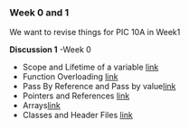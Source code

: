 ### Week  0 and 1
We want to revise things for PIC 10A in Week1        

**Discussion 1** -Week 0
- Scope and Lifetime of a variable [link](https://github.com/nikunjsanghai/Intermediate_Programming_Cplusplus/blob/main/Week1/Scope_and_Lifetime_Variables.md)
- Function Overloading [link](https://github.com/nikunjsanghai/Intermediate_Programming_Cplusplus/blob/main/Week1/Function_overloading.md)
- Pass By Reference and Pass by value[link](https://github.com/nikunjsanghai/Introduction_to_Programming_Cplusplus/blob/main/Week5/pass_by_value_vs_pass_by_reference.md)
-  Pointers and References [link](https://github.com/nikunjsanghai/Intermediate_Programming_Cplusplus/blob/main/Week2/Pointers_and_References.md)
- Arrays[link](https://github.com/nikunjsanghai/Intermediate_Programming_Cplusplus/blob/main/Week2/arrays.md)
- Classes and Header Files [link](https://github.com/nikunjsanghai/Intermediate_Programming_Cplusplus/blob/main/Week1/Classes_and_Header_Files.md)




